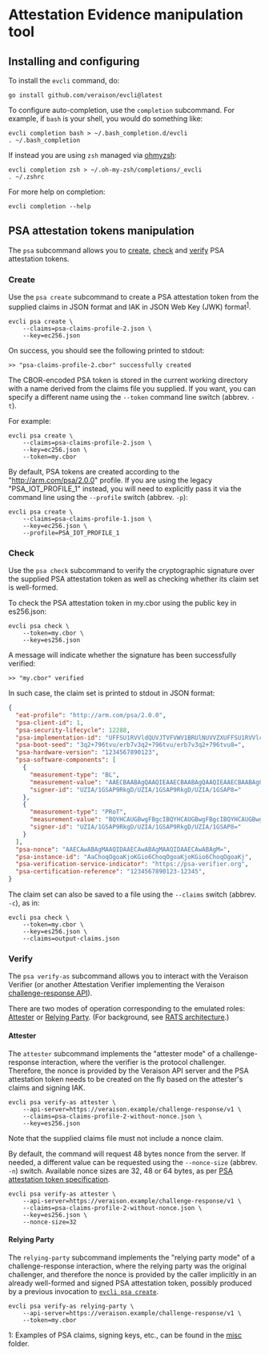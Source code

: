 # Attestation Evidence manipulation tool

## Installing and configuring

To install the `evcli` command, do:

```shell
go install github.com/veraison/evcli@latest
```

To configure auto-completion, use the `completion` subcommand.  For example, if `bash` is your shell, you would do something like:

```shell
evcli completion bash > ~/.bash_completion.d/evcli
. ~/.bash_completion
```

If instead you are using `zsh` managed via [ohmyzsh](https://ohmyz.sh):

```shell
evcli completion zsh > ~/.oh-my-zsh/completions/_evcli
. ~/.zshrc
```

For more help on completion:

```shell
evcli completion --help
```

## PSA attestation tokens manipulation

The `psa` subcommand allows you to [create](#create), [check](#check) and [verify](#verify) PSA attestation tokens.

### Create

Use the `psa create` subcommand to create a PSA attestation token from the supplied claims in JSON format and IAK in JSON Web Key (JWK) format<sup>[1](#inputs-ex)</sup>.

```shell
evcli psa create \
    --claims=psa-claims-profile-2.json \
    --key=ec256.json
```

On success, you should see the following printed to stdout:

```console
>> "psa-claims-profile-2.cbor" successfully created
```

The CBOR-encoded PSA token is stored in the current working directory with a name derived from the claims file you supplied.  If you want, you can specify a different name using the `--token` command line switch (abbrev. `-t`).

For example:

```shell
evcli psa create \
    --claims=psa-claims-profile-2.json \
    --key=ec256.json \
    --token=my.cbor
```

By default, PSA tokens are created according to the "http://arm.com/psa/2.0.0" profile.  If you are using the legacy "PSA_IOT_PROFILE_1" instead, you will need to explicitly pass it via the command line using the `--profile` switch (abbrev.  `-p`):

```shell
evcli psa create \
    --claims=psa-claims-profile-1.json \
    --key=ec256.json \
    --profile=PSA_IOT_PROFILE_1
```

### Check

Use the `psa check` subcommand to verify the cryptographic signature over the supplied PSA attestation token as well as checking whether its claim set is well-formed.

To check the PSA attestation token in my.cbor using the public key in es256.json:


```shell
evcli psa check \
    --token=my.cbor \
    --key=es256.json
```

A message will indicate whether the signature has been successfully verified:

```console
>> "my.cbor" verified
```

In such case, the claim set is printed to stdout in JSON format:

```json
{
  "eat-profile": "http://arm.com/psa/2.0.0",
  "psa-client-id": 1,
  "psa-security-lifecycle": 12288,
  "psa-implementation-id": "UFFSU1RVVldQUVJTVFVWV1BRUlNUVVZXUFFSU1RVVlc=",
  "psa-boot-seed": "3q2+796tvu/erb7v3q2+796tvu/erb7v3q2+796tvu8=",
  "psa-hardware-version": "1234567890123",
  "psa-software-components": [
    {
      "measurement-type": "BL",
      "measurement-value": "AAECBAABAgQAAQIEAAECBAABAgQAAQIEAAECBAABAgQ=",
      "signer-id": "UZIA/1GSAP9RkgD/UZIA/1GSAP9RkgD/UZIA/1GSAP8="
    },
    {
      "measurement-type": "PRoT",
      "measurement-value": "BQYHCAUGBwgFBgcIBQYHCAUGBwgFBgcIBQYHCAUGBwg=",
      "signer-id": "UZIA/1GSAP9RkgD/UZIA/1GSAP9RkgD/UZIA/1GSAP8="
    }
  ],
  "psa-nonce": "AAECAwABAgMAAQIDAAECAwABAgMAAQIDAAECAwABAgM=",
  "psa-instance-id": "AaChoqOgoaKjoKGio6ChoqOgoaKjoKGio6ChoqOgoaKj",
  "psa-verification-service-indicator": "https://psa-verifier.org",
  "psa-certification-reference": "1234567890123-12345",
}
```

The claim set can also be saved to a file using the `--claims` switch (abbrev.  `-c`), as in:

```shell
evcli psa check \
    --token=my.cbor \
    --key=es256.json \
    --claims=output-claims.json
```

### Verify

The `psa verify-as` subcommand allows you to interact with the Veraison Verifier (or another Attestation Verifier implementing the Veraison [challenge-response API](https://github.com/veraison/docs/tree/main/api/challenge-response)).

There are two modes of operation corresponding to the emulated roles: [Attester](#attester) or [Relying Party](#relying-party).  (For background, see [RATS architecture](https://datatracker.ietf.org/doc/draft-ietf-rats-architecture/).)

#### Attester

The `attester` subcommand implements the "attester mode" of a challenge-response interaction, where the verifier is the protocol challenger.  Therefore, the nonce is provided by the Veraison API server and the PSA attestation token needs to be created on the fly based on the attester's claims and signing IAK.

```shell
evcli psa verify-as attester \
    --api-server=https://veraison.example/challenge-response/v1 \
    --claims=psa-claims-profile-2-without-nonce.json \
    --key=es256.json
```

Note that the supplied claims file must not include a nonce claim.

By default, the command will request 48 bytes nonce from the server.  If needed, a different value can be requested using the `--nonce-size` (abbrev. `-n`) switch.  Available nonce sizes are 32, 48 or 64 bytes, as per [PSA attestation token specification](https://datatracker.ietf.org/doc/draft-tschofenig-rats-psa-token/).

```shell
evcli psa verify-as attester \
    --api-server=https://veraison.example/challenge-response/v1 \
    --claims=psa-claims-profile-2-without-nonce.json \
    --key=es256.json \
    --nonce-size=32
```

#### Relying Party

The `relying-party` subcommand implements the "relying party mode" of a challenge-response interaction, where the relying party was the original challenger, and therefore the nonce is provided by the caller implicitly in an already well-formed and signed PSA attestation token, possibly produced by a previous invocation to [`evcli psa create`](#create).

```shell
evcli psa verify-as relying-party \
    --api-server=https://veraison.example/challenge-response/v1 \
    --token=my.cbor
```

<a name="inputs-ex">1</a>: Examples of PSA claims, signing keys, etc., can be found in the [misc](misc) folder.

